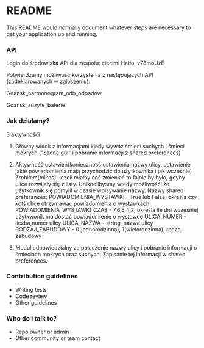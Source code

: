 # README #

This README would normally document whatever steps are necessary to get your application up and running.

### API ###
Login do środowiska API dla zespołu: ciecimi
Hatło: v78moUzE

Potwierdzamy możliwość korzystania z następujących API (zadeklarowanych w zgłoszeniu):

 
Gdansk_harmonogram_odb_odpadow

Gdansk_zuzyte_baterie

 


### Jak działamy? ###

3 aktywnośći

1. Główny widok z informacjami kiedy wywóz śmieci suchych i śmieci mokrych.("Ładne gui" i pobranie informacji z shared preferences)

2. Aktywność ustawień(konieczność ustawienia nazwy ulicy, ustawienie jakie powiadomienia mają przychodzić do użytkownika i jak wcześnie)
Zrobiłem(mikos).Jezeli miałby coś zmieniać to fajnie by było, gdyby ulice rozwijały się z listy. Uniknelibysmy wtedy możliwośći że użytkownik się pomylił w czasie wpisywanie nazwy. 
Nazwy shared preferances:
POWIADOMIENIA_WYSTAWKI - True lub False, określa czy kotś chce otrzymawać powiadomienia o wystawkach
POWIADOMIENIA_WYSTAWKI_CZAS - 7,6,5,4,2, określa ile dni wcześniej użytkwonik ma dostać powiadomienie o wystawce
ULICA_NUMER - liczba,numer ulicy
ULICA_NAZWA - string, nazwa ulicy
RODZAJ_ZABUDOWY - 0(jednorodzinna), 1(wielorodzinna), rodzaj zabudowy       


3. Moduł odpowiedzialny za połączenie nazwy ulicy i pobranie informacji o śmieciach mokrych oraz suchych. Zapisanie tej informacji w shared preferences.  

### Contribution guidelines ###

* Writing tests
* Code review
* Other guidelines

### Who do I talk to? ###

* Repo owner or admin
* Other community or team contact